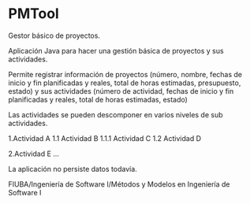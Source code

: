 # PMTool
Gestor básico de proyectos.

Aplicación Java para hacer una gestión básica de proyectos y sus actividades.

Permite registrar información de proyectos (número, nombre, fechas de inicio y fin planificadas y reales, total de horas estimadas, presupuesto, estado) y sus actividades (número 
de actividad, fechas de inicio y fin planificadas y reales, total de horas estimadas, estado)

Las actividades se pueden descomponer en varios niveles de sub actividades. 

1.Actividad A
1.1 Actividad B
1.1.1 Actividad C
1.2 Actividad D

2.Actividad E
...

La aplicación no persiste datos todavía.

FIUBA/Ingeniería de Software I/Métodos y Modelos en Ingeniería de Software I
